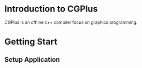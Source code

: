 # Introduction to CGPlus

CGPlus is an offline c++ compiler focus on graphics programming. 


# Getting Start

## Setup Application

```

```

